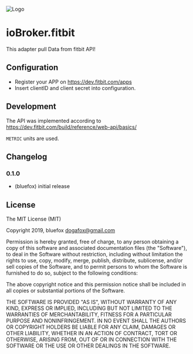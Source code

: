 ![Logo](admin/fitbit.png)
# ioBroker.fitbit

This adapter pull Data from fitbit API!

## Configuration
- Register your APP on https://dev.fitbit.com/apps
- Insert clientID and client secret into configuration.

## Development
The API was implemented according to https://dev.fitbit.com/build/reference/web-api/basics/

`METRIC` units are used.

## Changelog

### 0.1.0
* (bluefox) initial release

## License
The MIT License (MIT)

Copyright 2019, bluefox <dogafox@gmail.com>

Permission is hereby granted, free of charge, to any person obtaining a copy
of this software and associated documentation files (the "Software"), to deal
in the Software without restriction, including without limitation the rights
to use, copy, modify, merge, publish, distribute, sublicense, and/or sell
copies of the Software, and to permit persons to whom the Software is
furnished to do so, subject to the following conditions:

The above copyright notice and this permission notice shall be included in
all copies or substantial portions of the Software.

THE SOFTWARE IS PROVIDED "AS IS", WITHOUT WARRANTY OF ANY KIND, EXPRESS OR
IMPLIED, INCLUDING BUT NOT LIMITED TO THE WARRANTIES OF MERCHANTABILITY,
FITNESS FOR A PARTICULAR PURPOSE AND NONINFRINGEMENT. IN NO EVENT SHALL THE
AUTHORS OR COPYRIGHT HOLDERS BE LIABLE FOR ANY CLAIM, DAMAGES OR OTHER
LIABILITY, WHETHER IN AN ACTION OF CONTRACT, TORT OR OTHERWISE, ARISING FROM,
OUT OF OR IN CONNECTION WITH THE SOFTWARE OR THE USE OR OTHER DEALINGS IN
THE SOFTWARE.
